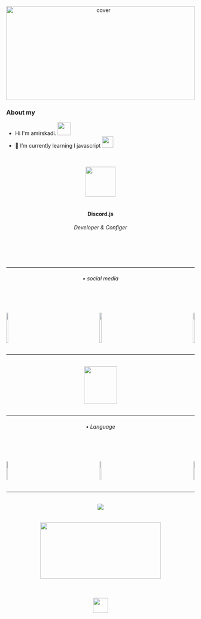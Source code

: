 
<div align="center">
<img width="100%" height = "250px" src="https://media.discordapp.net/attachments/962517715719974932/991568598827012096/a_6b52304b42935b26b44b33f40ecd7248.gif" alt="cover" />
</div>
  
  ### About my
 
 - Hi I'm amirskadi.  <img src="https://media.discordapp.net/attachments/983572623625683035/983612633439678514/981608135393427466.gif"  width="35px" height="35px" >
 - 🌱 I’m currently learning l javascript <img src="https://media.discordapp.net/attachments/975980845242396762/983957544219344936/880102313061146624.gif"  width="30px" height="30px" > </br></br></br>




<div align="center">
<a><img src="https://media.discordapp.net/attachments/995732606194815029/1067682357253001287/PicsArt_12-10-10.46.02.png" align="center" height="80" width="80" ></a></div></br>


<div align="center">
  <h4>Discord.js</h4></div>
  
<div align="center">
  <h6> Developer & Configer</h6></div>
</br></br></br>


----
 
<div align="center">
  <h6>• social media</h6></div>
  <br/><br/><br/>
 
<div align="left">
<a href="https://www.instagram.com/amirskadi"><img src="https://media.discordapp.net/attachments/1049406847314042930/1067231400354381954/instagram_1.png?width=406&height=406" align="left" height="80" style="width: 10%" ></a></div>

<div align="right">
<a href="https://discord.gg/moonteam"><img src="https://media.discordapp.net/attachments/1049406847314042930/1067231399062536253/moon.png?width=406&height=406" align="right" height="80" style="width: 10%" ></a></div>

<div align="center">
<a href="mailto:skadiamir@gmail.com"><img src="https://media.discordapp.net/attachments/1049406847314042930/1067231399674904656/gmail-logo.png?width=406&height=406" align="center" height="80" style="width: 10%" ></a></div>
<br/>

----
<br/>
<div align="center">
<a><img src="https://discord.c99.nl/widget/theme-1/995732193773101116.png" align="center" height="100" style="width: 42%" ><a/></div><br/>

----
    
<div align="center">
  <h6>• Language</h6></div>
  <br/><br/><br/>

<div align="left">
<a><img src="https://media.discordapp.net/attachments/995732606194815029/1067229133429551144/css-3.png?width=406&height=406" align="left" height="50" style="width: 5%" ></a></div>

<div align="right">
<a><img src="https://media.discordapp.net/attachments/995732606194815029/1067229133832212560/js.png?width=406&height=406" align="right" height="50" style="width: 5%" ></a></div>

<div align="center">
<a><img src="https://media.discordapp.net/attachments/995732606194815029/1067229133614096484/html-5.png?width=406&height=406" align="center" height="50" style="width: 5%" ></a></div>
<br/>
   
----
<br/>
<div align="center">
<a> <img src="https://github-readme-stats.vercel.app/api?username=AmirSkadi&theme=dark" align="center" ></a></div>
<br/><br/>
<div align="center">
<a> <img src="https://github-readme-stats.vercel.app/api/top-langs/?username=AmirSkadi&show_icons=true&hide=contribs,prs&cache_seconds=86400&theme=dark" align="center" height="150" style="width: 80%" ></a></div>
<br/><br/><br/>
  
  
  
<div align="center">
<a href="https://en.wikipedia.org/wiki/Angel"><img src="https://media.discordapp.net/attachments/995732606194815029/1067682080005296208/cross.png?width=406&height=406" align="center" height="40" width="40" ></a></div>
